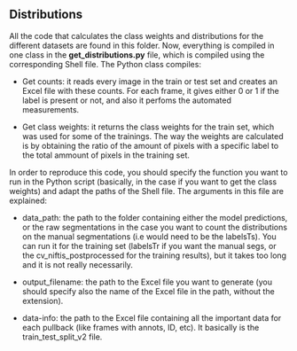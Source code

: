 ## Distributions

All the code that calculates the class weights and distributions for the different datasets are found in this folder. Now, everything is compiled in one class in the **get_distributions.py** file, which is compiled using the corresponding Shell file. The Python class compiles:

 - Get counts: it reads every image in the train or test set and creates an Excel file with these counts. For each frame, it gives either 0 or 1 if the label is present or not, and also it perfoms the automated measurements. 

 - Get class weights: it returns the class weights for the train set, which was used for some of the trainings. The way the weights are calculated is by obtaining the ratio of the amount of pixels with a specific label to the total ammount of pixels in the training set.

 In order to reproduce this code, you should specify the function you want to run in the Python script (basically, in the case if you want to get the class weights) and adapt the paths of the Shell file. The arguments in this file are explained:

 - data_path: the path to the folder containing either the model predictions, or the raw segmentations in the case you want to count the distributions on the manual segmentations (i.e would need to be the labelsTs). You can run it for the training set (labelsTr if you want the manual segs, or the cv_niftis_postprocessed for the training results), but it takes too long and it is not really necessarily.

 - output_filename: the path to the Excel file you want to generate (you should specify also the name of the Excel file in the path, without the extension).

 - data-info: the path to the Excel file containing all the important data for each pullback (like frames with annots, ID, etc). It basically is the train_test_split_v2 file.
